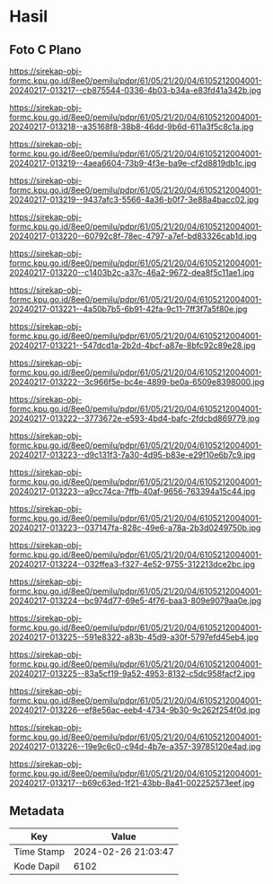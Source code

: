 # Hasil

## Foto C Plano

https://sirekap-obj-formc.kpu.go.id/8ee0/pemilu/pdpr/61/05/21/20/04/6105212004001-20240217-013217--cb875544-0336-4b03-b34a-e83fd41a342b.jpg

https://sirekap-obj-formc.kpu.go.id/8ee0/pemilu/pdpr/61/05/21/20/04/6105212004001-20240217-013218--a35168f8-38b8-46dd-9b6d-611a3f5c8c1a.jpg

https://sirekap-obj-formc.kpu.go.id/8ee0/pemilu/pdpr/61/05/21/20/04/6105212004001-20240217-013219--4aea6604-73b9-4f3e-ba9e-cf2d8819db1c.jpg

https://sirekap-obj-formc.kpu.go.id/8ee0/pemilu/pdpr/61/05/21/20/04/6105212004001-20240217-013219--9437afc3-5566-4a36-b0f7-3e88a4bacc02.jpg

https://sirekap-obj-formc.kpu.go.id/8ee0/pemilu/pdpr/61/05/21/20/04/6105212004001-20240217-013220--60792c8f-78ec-4797-a7ef-bd83326cab1d.jpg

https://sirekap-obj-formc.kpu.go.id/8ee0/pemilu/pdpr/61/05/21/20/04/6105212004001-20240217-013220--c1403b2c-a37c-46a2-9672-dea8f5c11ae1.jpg

https://sirekap-obj-formc.kpu.go.id/8ee0/pemilu/pdpr/61/05/21/20/04/6105212004001-20240217-013221--4a50b7b5-6b91-42fa-9c11-7ff3f7a5f80e.jpg

https://sirekap-obj-formc.kpu.go.id/8ee0/pemilu/pdpr/61/05/21/20/04/6105212004001-20240217-013221--547dcd1a-2b2d-4bcf-a87e-8bfc92c89e28.jpg

https://sirekap-obj-formc.kpu.go.id/8ee0/pemilu/pdpr/61/05/21/20/04/6105212004001-20240217-013222--3c966f5e-bc4e-4899-be0a-6509e8398000.jpg

https://sirekap-obj-formc.kpu.go.id/8ee0/pemilu/pdpr/61/05/21/20/04/6105212004001-20240217-013222--3773672e-e593-4bd4-bafc-2fdcbd869779.jpg

https://sirekap-obj-formc.kpu.go.id/8ee0/pemilu/pdpr/61/05/21/20/04/6105212004001-20240217-013223--d9c131f3-7a30-4d95-b83e-e29f10e6b7c9.jpg

https://sirekap-obj-formc.kpu.go.id/8ee0/pemilu/pdpr/61/05/21/20/04/6105212004001-20240217-013223--a9cc74ca-7ffb-40af-9656-763394a15c44.jpg

https://sirekap-obj-formc.kpu.go.id/8ee0/pemilu/pdpr/61/05/21/20/04/6105212004001-20240217-013223--037147fa-828c-49e6-a78a-2b3d0249750b.jpg

https://sirekap-obj-formc.kpu.go.id/8ee0/pemilu/pdpr/61/05/21/20/04/6105212004001-20240217-013224--032ffea3-f327-4e52-9755-312213dce2bc.jpg

https://sirekap-obj-formc.kpu.go.id/8ee0/pemilu/pdpr/61/05/21/20/04/6105212004001-20240217-013224--bc974d77-69e5-4f76-baa3-809e9079aa0e.jpg

https://sirekap-obj-formc.kpu.go.id/8ee0/pemilu/pdpr/61/05/21/20/04/6105212004001-20240217-013225--591e8322-a83b-45d9-a30f-5797efd45eb4.jpg

https://sirekap-obj-formc.kpu.go.id/8ee0/pemilu/pdpr/61/05/21/20/04/6105212004001-20240217-013225--83a5cf19-9a52-4953-8132-c5dc958facf2.jpg

https://sirekap-obj-formc.kpu.go.id/8ee0/pemilu/pdpr/61/05/21/20/04/6105212004001-20240217-013226--ef8e56ac-eeb4-4734-9b30-9c262f254f0d.jpg

https://sirekap-obj-formc.kpu.go.id/8ee0/pemilu/pdpr/61/05/21/20/04/6105212004001-20240217-013226--19e9c6c0-c94d-4b7e-a357-39785120e4ad.jpg

https://sirekap-obj-formc.kpu.go.id/8ee0/pemilu/pdpr/61/05/21/20/04/6105212004001-20240217-013217--b69c63ed-1f21-43bb-8a41-002252573eef.jpg


## Metadata

| Key        | Value               |
| ---------- | ------------------- |
| Time Stamp | 2024-02-26 21:03:47 |
| Kode Dapil | 6102                |



